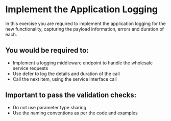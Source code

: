 # Implement the Application Logging

In this exercise you are required to implement the application logging for the new functionality, capturing the payload information, errors and duration of each.

## You would be required to:
* Implement a logging middleware endpoint to handle the wholesale service requests
* Use defer to log the details and duration of the call
* Call the next item, using the service interface call

## Important to pass the validation checks:
* Do not use parameter type sharing
* Use the naming conventions as per the code and examples
